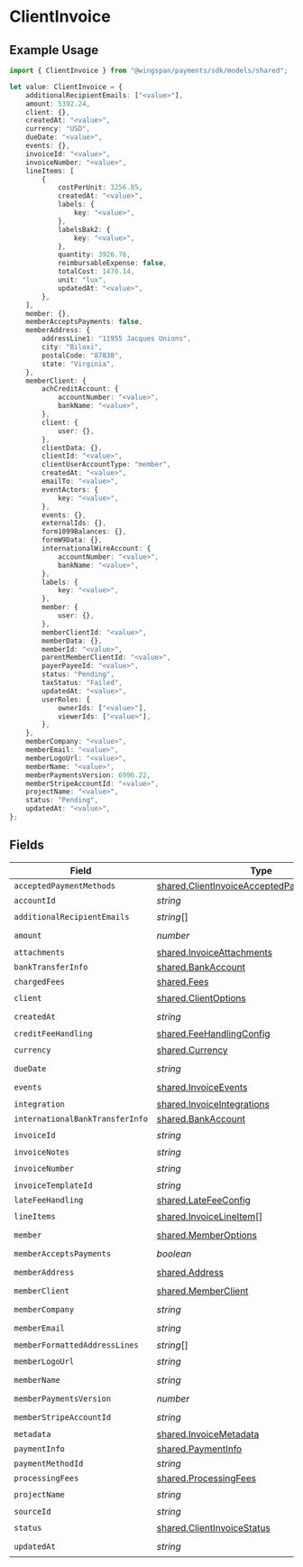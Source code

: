 # ClientInvoice

## Example Usage

```typescript
import { ClientInvoice } from "@wingspan/payments/sdk/models/shared";

let value: ClientInvoice = {
    additionalRecipientEmails: ["<value>"],
    amount: 5392.24,
    client: {},
    createdAt: "<value>",
    currency: "USD",
    dueDate: "<value>",
    events: {},
    invoiceId: "<value>",
    invoiceNumber: "<value>",
    lineItems: [
        {
            costPerUnit: 3256.85,
            createdAt: "<value>",
            labels: {
                key: "<value>",
            },
            labelsBak2: {
                key: "<value>",
            },
            quantity: 3926.76,
            reimbursableExpense: false,
            totalCost: 1470.14,
            unit: "lux",
            updatedAt: "<value>",
        },
    ],
    member: {},
    memberAcceptsPayments: false,
    memberAddress: {
        addressLine1: "11955 Jacques Unions",
        city: "Biloxi",
        postalCode: "87830",
        state: "Virginia",
    },
    memberClient: {
        achCreditAccount: {
            accountNumber: "<value>",
            bankName: "<value>",
        },
        client: {
            user: {},
        },
        clientData: {},
        clientId: "<value>",
        clientUserAccountType: "member",
        createdAt: "<value>",
        emailTo: "<value>",
        eventActors: {
            key: "<value>",
        },
        events: {},
        externalIds: {},
        form1099Balances: {},
        formW9Data: {},
        internationalWireAccount: {
            accountNumber: "<value>",
            bankName: "<value>",
        },
        labels: {
            key: "<value>",
        },
        member: {
            user: {},
        },
        memberClientId: "<value>",
        memberData: {},
        memberId: "<value>",
        parentMemberClientId: "<value>",
        payerPayeeId: "<value>",
        status: "Pending",
        taxStatus: "Failed",
        updatedAt: "<value>",
        userRoles: {
            ownerIds: ["<value>"],
            viewerIds: ["<value>"],
        },
    },
    memberCompany: "<value>",
    memberEmail: "<value>",
    memberLogoUrl: "<value>",
    memberName: "<value>",
    memberPaymentsVersion: 6996.22,
    memberStripeAccountId: "<value>",
    projectName: "<value>",
    status: "Pending",
    updatedAt: "<value>",
};
```

## Fields

| Field                                                                                                             | Type                                                                                                              | Required                                                                                                          | Description                                                                                                       |
| ----------------------------------------------------------------------------------------------------------------- | ----------------------------------------------------------------------------------------------------------------- | ----------------------------------------------------------------------------------------------------------------- | ----------------------------------------------------------------------------------------------------------------- |
| `acceptedPaymentMethods`                                                                                          | [shared.ClientInvoiceAcceptedPaymentMethods](../../../sdk/models/shared/clientinvoiceacceptedpaymentmethods.md)[] | :heavy_minus_sign:                                                                                                | N/A                                                                                                               |
| `accountId`                                                                                                       | *string*                                                                                                          | :heavy_minus_sign:                                                                                                | N/A                                                                                                               |
| `additionalRecipientEmails`                                                                                       | *string*[]                                                                                                        | :heavy_check_mark:                                                                                                | N/A                                                                                                               |
| `amount`                                                                                                          | *number*                                                                                                          | :heavy_check_mark:                                                                                                | N/A                                                                                                               |
| `attachments`                                                                                                     | [shared.InvoiceAttachments](../../../sdk/models/shared/invoiceattachments.md)                                     | :heavy_minus_sign:                                                                                                | N/A                                                                                                               |
| `bankTransferInfo`                                                                                                | [shared.BankAccount](../../../sdk/models/shared/bankaccount.md)                                                   | :heavy_minus_sign:                                                                                                | N/A                                                                                                               |
| `chargedFees`                                                                                                     | [shared.Fees](../../../sdk/models/shared/fees.md)                                                                 | :heavy_minus_sign:                                                                                                | N/A                                                                                                               |
| `client`                                                                                                          | [shared.ClientOptions](../../../sdk/models/shared/clientoptions.md)                                               | :heavy_check_mark:                                                                                                | N/A                                                                                                               |
| `createdAt`                                                                                                       | *string*                                                                                                          | :heavy_check_mark:                                                                                                | N/A                                                                                                               |
| `creditFeeHandling`                                                                                               | [shared.FeeHandlingConfig](../../../sdk/models/shared/feehandlingconfig.md)                                       | :heavy_minus_sign:                                                                                                | N/A                                                                                                               |
| `currency`                                                                                                        | [shared.Currency](../../../sdk/models/shared/currency.md)                                                         | :heavy_check_mark:                                                                                                | N/A                                                                                                               |
| `dueDate`                                                                                                         | *string*                                                                                                          | :heavy_check_mark:                                                                                                | N/A                                                                                                               |
| `events`                                                                                                          | [shared.InvoiceEvents](../../../sdk/models/shared/invoiceevents.md)                                               | :heavy_check_mark:                                                                                                | N/A                                                                                                               |
| `integration`                                                                                                     | [shared.InvoiceIntegrations](../../../sdk/models/shared/invoiceintegrations.md)                                   | :heavy_minus_sign:                                                                                                | N/A                                                                                                               |
| `internationalBankTransferInfo`                                                                                   | [shared.BankAccount](../../../sdk/models/shared/bankaccount.md)                                                   | :heavy_minus_sign:                                                                                                | N/A                                                                                                               |
| `invoiceId`                                                                                                       | *string*                                                                                                          | :heavy_check_mark:                                                                                                | N/A                                                                                                               |
| `invoiceNotes`                                                                                                    | *string*                                                                                                          | :heavy_minus_sign:                                                                                                | N/A                                                                                                               |
| `invoiceNumber`                                                                                                   | *string*                                                                                                          | :heavy_check_mark:                                                                                                | N/A                                                                                                               |
| `invoiceTemplateId`                                                                                               | *string*                                                                                                          | :heavy_minus_sign:                                                                                                | N/A                                                                                                               |
| `lateFeeHandling`                                                                                                 | [shared.LateFeeConfig](../../../sdk/models/shared/latefeeconfig.md)                                               | :heavy_minus_sign:                                                                                                | N/A                                                                                                               |
| `lineItems`                                                                                                       | [shared.InvoiceLineItem](../../../sdk/models/shared/invoicelineitem.md)[]                                         | :heavy_check_mark:                                                                                                | N/A                                                                                                               |
| `member`                                                                                                          | [shared.MemberOptions](../../../sdk/models/shared/memberoptions.md)                                               | :heavy_check_mark:                                                                                                | N/A                                                                                                               |
| `memberAcceptsPayments`                                                                                           | *boolean*                                                                                                         | :heavy_check_mark:                                                                                                | N/A                                                                                                               |
| `memberAddress`                                                                                                   | [shared.Address](../../../sdk/models/shared/address.md)                                                           | :heavy_check_mark:                                                                                                | N/A                                                                                                               |
| `memberClient`                                                                                                    | [shared.MemberClient](../../../sdk/models/shared/memberclient.md)                                                 | :heavy_check_mark:                                                                                                | N/A                                                                                                               |
| `memberCompany`                                                                                                   | *string*                                                                                                          | :heavy_check_mark:                                                                                                | N/A                                                                                                               |
| `memberEmail`                                                                                                     | *string*                                                                                                          | :heavy_check_mark:                                                                                                | N/A                                                                                                               |
| `memberFormattedAddressLines`                                                                                     | *string*[]                                                                                                        | :heavy_minus_sign:                                                                                                | N/A                                                                                                               |
| `memberLogoUrl`                                                                                                   | *string*                                                                                                          | :heavy_check_mark:                                                                                                | N/A                                                                                                               |
| `memberName`                                                                                                      | *string*                                                                                                          | :heavy_check_mark:                                                                                                | N/A                                                                                                               |
| `memberPaymentsVersion`                                                                                           | *number*                                                                                                          | :heavy_check_mark:                                                                                                | N/A                                                                                                               |
| `memberStripeAccountId`                                                                                           | *string*                                                                                                          | :heavy_check_mark:                                                                                                | N/A                                                                                                               |
| `metadata`                                                                                                        | [shared.InvoiceMetadata](../../../sdk/models/shared/invoicemetadata.md)                                           | :heavy_minus_sign:                                                                                                | N/A                                                                                                               |
| `paymentInfo`                                                                                                     | [shared.PaymentInfo](../../../sdk/models/shared/paymentinfo.md)                                                   | :heavy_minus_sign:                                                                                                | N/A                                                                                                               |
| `paymentMethodId`                                                                                                 | *string*                                                                                                          | :heavy_minus_sign:                                                                                                | N/A                                                                                                               |
| `processingFees`                                                                                                  | [shared.ProcessingFees](../../../sdk/models/shared/processingfees.md)                                             | :heavy_minus_sign:                                                                                                | N/A                                                                                                               |
| `projectName`                                                                                                     | *string*                                                                                                          | :heavy_check_mark:                                                                                                | N/A                                                                                                               |
| `sourceId`                                                                                                        | *string*                                                                                                          | :heavy_minus_sign:                                                                                                | N/A                                                                                                               |
| `status`                                                                                                          | [shared.ClientInvoiceStatus](../../../sdk/models/shared/clientinvoicestatus.md)                                   | :heavy_check_mark:                                                                                                | N/A                                                                                                               |
| `updatedAt`                                                                                                       | *string*                                                                                                          | :heavy_check_mark:                                                                                                | N/A                                                                                                               |